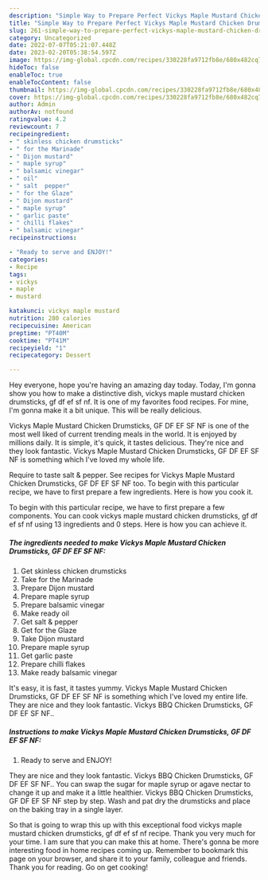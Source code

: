 ```yaml
---
description: "Simple Way to Prepare Perfect Vickys Maple Mustard Chicken Drumsticks, GF DF EF SF NF"
title: "Simple Way to Prepare Perfect Vickys Maple Mustard Chicken Drumsticks, GF DF EF SF NF"
slug: 261-simple-way-to-prepare-perfect-vickys-maple-mustard-chicken-drumsticks-gf-df-ef-sf-nf
category: Uncategorized
date: 2022-07-07T05:21:07.448Z
date: 2023-02-20T05:38:54.597Z
image: https://img-global.cpcdn.com/recipes/330228fa9712fb8e/680x482cq70/vickys-maple-mustard-chicken-drumsticks-gf-df-ef-sf-nf-recipe-main-photo.jpg
hideToc: false
enableToc: true
enableTocContent: false
thumbnail: https://img-global.cpcdn.com/recipes/330228fa9712fb8e/680x482cq70/vickys-maple-mustard-chicken-drumsticks-gf-df-ef-sf-nf-recipe-main-photo.jpg
cover: https://img-global.cpcdn.com/recipes/330228fa9712fb8e/680x482cq70/vickys-maple-mustard-chicken-drumsticks-gf-df-ef-sf-nf-recipe-main-photo.jpg
author: Admin
authorAv: notfound
ratingvalue: 4.2
reviewcount: 7
recipeingredient:
- " skinless chicken drumsticks"
- " for the Marinade"
- " Dijon mustard"
- " maple syrup"
- " balsamic vinegar"
- " oil"
- " salt  pepper"
- " for the Glaze"
- " Dijon mustard"
- " maple syrup"
- " garlic paste"
- " chilli flakes"
- " balsamic vinegar"
recipeinstructions:

- "Ready to serve and ENJOY!"
categories:
- Recipe
tags:
- vickys
- maple
- mustard

katakunci: vickys maple mustard 
nutrition: 280 calories
recipecuisine: American
preptime: "PT40M"
cooktime: "PT41M"
recipeyield: "1"
recipecategory: Dessert

---
```



Hey everyone, hope you're having an amazing day today. Today, I'm gonna show you how to make a distinctive dish, vickys maple mustard chicken drumsticks, gf df ef sf nf. It is one of my favorites food recipes. For mine, I'm gonna make it a bit unique. This will be really delicious.

Vickys Maple Mustard Chicken Drumsticks, GF DF EF SF NF is one of the most well liked of current trending meals in the world. It is enjoyed by millions daily. It is simple, it's quick, it tastes delicious. They're nice and they look fantastic. Vickys Maple Mustard Chicken Drumsticks, GF DF EF SF NF is something which I've loved my whole life.

Require to taste salt &amp; pepper. See recipes for Vickys Maple Mustard Chicken Drumsticks, GF DF EF SF NF too. To begin with this particular recipe, we have to first prepare a few ingredients. Here is how you cook it.


To begin with this particular recipe, we have to first prepare a few components. You can cook vickys maple mustard chicken drumsticks, gf df ef sf nf using 13 ingredients and 0 steps. Here is how you can achieve it.

<!--inarticleads1-->

##### The ingredients needed to make Vickys Maple Mustard Chicken Drumsticks, GF DF EF SF NF:

1. Get  skinless chicken drumsticks
1. Take  for the Marinade
1. Prepare  Dijon mustard
1. Prepare  maple syrup
1. Prepare  balsamic vinegar
1. Make ready  oil
1. Get  salt &amp; pepper
1. Get  for the Glaze
1. Take  Dijon mustard
1. Prepare  maple syrup
1. Get  garlic paste
1. Prepare  chilli flakes
1. Make ready  balsamic vinegar


It&#39;s easy, it is fast, it tastes yummy. Vickys Maple Mustard Chicken Drumsticks, GF DF EF SF NF is something which I&#39;ve loved my entire life. They are nice and they look fantastic. Vickys BBQ Chicken Drumsticks, GF DF EF SF NF.. 

<!--inarticleads2-->

##### Instructions to make Vickys Maple Mustard Chicken Drumsticks, GF DF EF SF NF:


1. Ready to serve and ENJOY!

They are nice and they look fantastic. Vickys BBQ Chicken Drumsticks, GF DF EF SF NF.. You can swap the sugar for maple syrup or agave nectar to change it up and make it a little healthier. Vickys BBQ Chicken Drumsticks, GF DF EF SF NF step by step. Wash and pat dry the drumsticks and place on the baking tray in a single layer. 

So that is going to wrap this up with this exceptional food vickys maple mustard chicken drumsticks, gf df ef sf nf recipe. Thank you very much for your time. I am sure that you can make this at home. There's gonna be more interesting food in home recipes coming up. Remember to bookmark this page on your browser, and share it to your family, colleague and friends. Thank you for reading. Go on get cooking!
